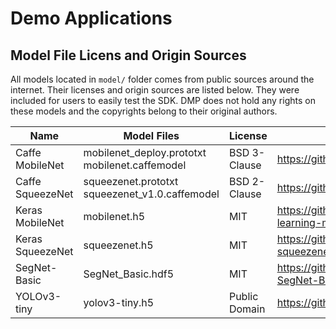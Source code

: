 # Demo Applications

## Model File Licens and Origin Sources

All models located in `model/` folder comes from public sources around the internet.
Their licenses and origin sources are listed below. They were included for users to easily test the SDK. DMP does not hold any rights on these models and the copyrights belong to their original authors.

| Name | Model Files | License | Origin Sources |
| --- | --- | --- | --- |
| Caffe MobileNet | mobilenet_deploy.prototxt mobilenet.caffemodel | BSD 3-Clause | https://github.com/shicai/MobileNet-Caffe |
| Caffe SqueezeNet | squeezenet.prototxt squeezenet_v1.0.caffemodel | BSD 2-Clause | https://github.com/DeepScale/SqueezeNet |
| Keras MobileNet | mobilenet.h5 | MIT | https://github.com/fchollet/deep-learning-models/ |
| Keras SqueezeNet | squeezenet.h5 | MIT | https://github.com/rcmalli/keras-squeezenet |
| SegNet-Basic | SegNet_Basic.hdf5 | MIT | https://github.com/0bserver07/Keras-SegNet-Basic |
| YOLOv3-tiny | yolov3-tiny.h5 | Public Domain | https://github.com/pjreddie/darknet |
